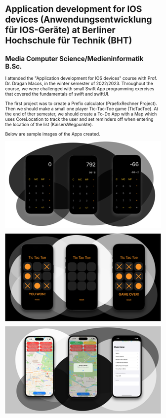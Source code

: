 # Application development for IOS devices (Anwendungsentwicklung für IOS-Geräte) at Berliner Hochschule für Technik (BHT)
## Media Computer Science/Medieninformatik B.Sc.

I attended the "Application development for IOS devices" course with Prof. Dr. Dragan Macos, in the winter semester of 2022/2023. 
Throughout the course, we were challenged with small Swift App programming exercises that covered the fundamentals of swift and swiftUI.

The first project was to create a Prefix calculator (PraefixRechner Project). Then we should make a small one player Tic-Tac-Toe game (TicTacToe). At the end of ther semester, we should create a To-Do App with a Map which uses CoreLocation to track the user and set reminders off when entering the location of the list (KaisersWegpunkte).

Below are sample images of the Apps created.

![App-sample-Calc](img/App-sample-Calc.png)

![App-sample-TicTacToe](img/App-sample-TicTacToe.png)

![App-sample-Map](img/App-sample-Map.png)
